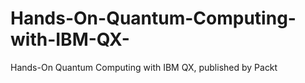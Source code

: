 # Hands-On-Quantum-Computing-with-IBM-QX-
Hands-On Quantum Computing with IBM QX, published by Packt
